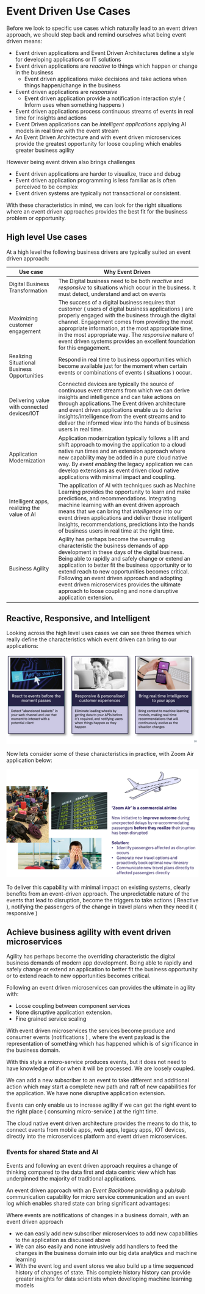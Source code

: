 # Event Driven Use Cases

Before we look to specific use cases which naturally lead to an event driven approach, we should step back and remind ourselves what being event driven means:

* Event driven applications and Event Driven Architectures define a style for developing applications or IT solutions
* Event driven applications are *reactive* to things which happen or change in the business
  - Event driven applications make decisions and take actions when things happen/change in the business
* Event driven applications are *responsive*
  - Event driven application provide a notification interaction style ( Inform uses when something happens )
* Event driven applications process continuous streams of events in real time  for insights and actions
* Event Driven applications can be *intelligent applications* applying AI models in real time with the event stream
* An Event Driven Architecture and with event driven microservices provide the greatest opportunity for loose coupling which enables greater business agility

However being event driven also brings challenges

* Event driven applications are harder to visualize, trace and debug
* Event driven application programming is less familiar as is often perceived to be complex
* Event driven systems are typically not transactional or consistent.

With these characteristics in mind, we can  look for the right situations where an event driven approaches provides the best fit for the business problem or opportunity.

## High level Use cases

At a high level the following business drivers are typically suited an event driven approach:

Use case   |  Why Event Driven
--|--
Digital Business Transformation  |The  Digital business need to be both *reactive* and *responsive* to situations which occur in the business. It must detect, understand and act on events
Maximizing customer engagement  | The success of a digital business requires that customer ( users of digital business applications ) are properly engaged with the business through the digital channel. Engagement comes from providing the most appropriate information, at the most appropriate time, in the most appropriate way. The *responsive* nature of event driven systems provides an excellent foundation for this engagement.
Realizing Situational Business Opportunities   |  Respond in real time to business opportunities which become available just for the moment when certain events or combinations of events ( situations ) occur.
Delivering value with connected devices/IOT  |  Connected devices are typically the source of  continuous event streams from which we can derive insights and intelligence and can take actions on through applications.The  Event driven architecture and event driven applications enable us to derive insights/intelligence  from the event streams and to deliver the informed view into the hands of business users in real time.
Application Modernization  |  Application modernization typically follows a lift and shift approach to moving the application to a cloud native run times and an extension approach where new capability may be added in a pure cloud native way.   By *event enabling* the legacy application we can develop extensions as event driven cloud native applications with minimal impact and coupling.
Intelligent apps, realizing the value of AI |  The application of AI  with techniques such as  Machine Learning provides the opportunity to learn and  make predictions, and  recommendations. Integrating machine learning with an event driven approach means that we can bring that *intelligence* into our event driven applications and deliver those intelligent insights, recommendations, predictions into the hands of business users in real time at the right time.
Business Agility  |  Agility has perhaps become the overruling characteristic the business demands of app development in these days of the digital business. Being  able to rapidly and safely change or extend an application to better fit the business opportunity or to extend reach to new opportunities becomes critical. Following an event driven approach and adopting event driven microservices provides the ultimate approach to loose coupling and none disruptive application extension.


## Reactive, Responsive, and  Intelligent

Looking across the high level uses cases we can see three themes which really define the characteristics which event driven can bring to our applications:

![Event Driven customer experiences ](eda-custexperience.png)

Now lets consider some of these characteristics in practice, with  Zoom Air application below:

![Zoomair event driven digital business ](zoomair.png)

To deliver this capability with minimal impact on  existing systems, clearly benefits from an event-driven approach. The  unpredictable nature of the events that lead to disruption, become the triggers to take actions ( Reactive ),
notifying the passengers of the change in travel plans when they need it ( responsive )

## Achieve business agility with event driven microservices

Agility has perhaps become the overriding characteristic the digital business demands of modern app development. Being  able to rapidly and safely change or extend an application to better fit the business opportunity or to extend reach to new opportunities becomes critical.

Following an event driven  microservices can provides the ultimate in agility with:

* Loose coupling between component services
* None disruptive application extension.
* Fine grained service scaling

With event driven microservices the services become  produce and consumer events  (notifications ) ,  where the event payload is the representation of  something which has happened which is of significance in the business domain.

With this style  a micro-service produces events, but it does not need to have knowledge of if or when it will be processed.  We are loosely coupled.

We can add a new subscriber to an event to take different and additional action  which may start a complete new path and raft of new capabilities for the application.  We have none disruptive application extension.

Events can only enable us to increase agility if we can
get the right event to the right place ( consuming micro-service )  at the right time.

The cloud native event driven architecture provides the means to do this, to connect events from mobile apps, web apps, legacy apps, IOT devices, directly into the microservices platform and event driven microservices.

### Events for shared State and AI

Events and following an event driven approach requires a change of thinking compared to the data first and data centric view which has underpinned the majority of traditional applications.

An event driven approach with an *Event Backbone* providing a pub/sub communication capability for micro service communication and an event log which enables shared state can bring significant advantages:

Where events are notifications of  changes in a business domain, with an event driven approach

* we can easily add new subscriber microservices to add new capabilities to the application as discussed above
* We can also easily and none intrusively add handlers to feed the changes in the business domain into our big data  analytics and machine learning
* With the event log and event stores we also build up a time sequenced history of changes of state. This complete history history can provide greater insights for data scientists when develloping machine learning models  
